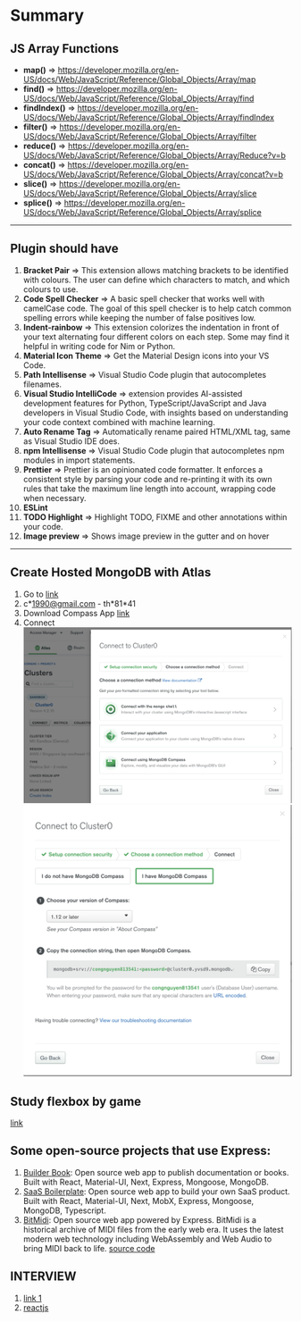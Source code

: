 # Summary

## JS Array Functions

- **map()** => https://developer.mozilla.org/en-US/docs/Web/JavaScript/Reference/Global_Objects/Array/map
- **find()** => https://developer.mozilla.org/en-US/docs/Web/JavaScript/Reference/Global_Objects/Array/find
- **findIndex()** => https://developer.mozilla.org/en-US/docs/Web/JavaScript/Reference/Global_Objects/Array/findIndex
- **filter()** => https://developer.mozilla.org/en-US/docs/Web/JavaScript/Reference/Global_Objects/Array/filter
- **reduce()** => https://developer.mozilla.org/en-US/docs/Web/JavaScript/Reference/Global_Objects/Array/Reduce?v=b
- **concat()** => https://developer.mozilla.org/en-US/docs/Web/JavaScript/Reference/Global_Objects/Array/concat?v=b
- **slice()** => https://developer.mozilla.org/en-US/docs/Web/JavaScript/Reference/Global_Objects/Array/slice
- **splice()** => https://developer.mozilla.org/en-US/docs/Web/JavaScript/Reference/Global_Objects/Array/splice

---

## Plugin should have

1. **Bracket Pair** => This extension allows matching brackets to be identified with colours. The user can define which characters to match, and which colours to use.
2. **Code Spell Checker** => A basic spell checker that works well with camelCase code. The goal of this spell checker is to help catch common spelling errors while keeping the number of false positives low.
3. **Indent-rainbow** => This extension colorizes the indentation in front of your text alternating four different colors on each step. Some may find it helpful in writing code for Nim or Python.
4. **Material Icon Theme** => Get the Material Design icons into your VS Code.
5. **Path Intellisense** => Visual Studio Code plugin that autocompletes filenames.
6. **Visual Studio IntelliCode** => extension provides AI-assisted development features for Python, TypeScript/JavaScript and Java developers in Visual Studio Code, with insights based on understanding your code context combined with machine learning.
7. **Auto Rename Tag** => Automatically rename paired HTML/XML tag, same as Visual Studio IDE does.
8. **npm Intellisense** => Visual Studio Code plugin that autocompletes npm modules in import statements.
9. **Prettier** => Prettier is an opinionated code formatter. It enforces a consistent style by parsing your code and re-printing it with its own rules that take the maximum line length into account, wrapping code when necessary.
10. **ESLint**
11. **TODO Highlight** => Highlight TODO, FIXME and other annotations within your code.
12. **Image preview** => Shows image preview in the gutter and on hover

---

## Create Hosted MongoDB with Atlas

1. Go to [link](https://www.mongodb.com/cloud/atlas)
2. c\*1990@gmail.com - th\*81\*41
3. Download Compass App [link](https://www.mongodb.com/try/download/compass)
4. Connect
   ![Connect to Cluster](mongodb/1.png)
   ![I have MongoDB Compass](mongodb/2.png)

## Study flexbox by game
[link](https://flexboxfroggy.com/#vi)

## Some open-source projects that use Express:
1. [Builder Book](https://github.com/builderbook/builderbook): Open source web app to publish documentation or books. Built with React, Material-UI, Next, Express, Mongoose, MongoDB.
2. [SaaS Boilerplate](https://github.com/async-labs/saas): Open source web app to build your own SaaS product. Built with React, Material-UI, Next, MobX, Express, Mongoose, MongoDB, Typescript.
3. [BitMidi](https://bitmidi.com/): Open source web app powered by Express. BitMidi is a historical archive of MIDI files from the early web era. It uses the latest modern web technology including WebAssembly and Web Audio to bring MIDI back to life. [source code](https://github.com/feross/bitmidi.com)

## INTERVIEW 
1. [link 1](https://www.thatjsdude.com/interview/https://www.thatjsdude.com/interview/)
2. [reactjs](https://github.com/Pau1fitz/react-interview/blob/master/readme.md#how-does-react-work)